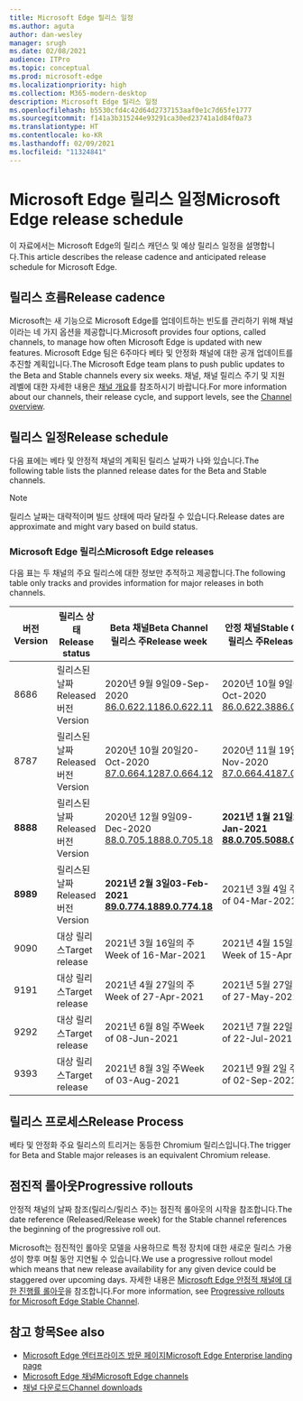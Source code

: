 ```yaml
---
title: Microsoft Edge 릴리스 일정
ms.author: aguta
author: dan-wesley
manager: srugh
ms.date: 02/08/2021
audience: ITPro
ms.topic: conceptual
ms.prod: microsoft-edge
ms.localizationpriority: high
ms.collection: M365-modern-desktop
description: Microsoft Edge 릴리스 일정
ms.openlocfilehash: b5530cfd4c42d64d2737153aaf0e1c7d65fe1777
ms.sourcegitcommit: f141a3b315244e93291ca30ed23741a1d84f0a73
ms.translationtype: HT
ms.contentlocale: ko-KR
ms.lasthandoff: 02/09/2021
ms.locfileid: "11324841"
---
```

# <span data-ttu-id="e1ac2-103">Microsoft Edge 릴리스 일정</span><span class="sxs-lookup"><span data-stu-id="e1ac2-103">Microsoft Edge release schedule</span></span>

<span data-ttu-id="e1ac2-104">이 자료에서는 Microsoft Edge의 릴리스 캐던스 및 예상 릴리스 일정을 설명합니다.</span><span class="sxs-lookup"><span data-stu-id="e1ac2-104">This article describes the release cadence and anticipated release schedule for Microsoft Edge.</span></span>

## <span data-ttu-id="e1ac2-105">릴리스 흐름</span><span class="sxs-lookup"><span data-stu-id="e1ac2-105">Release cadence</span></span>

<span data-ttu-id="e1ac2-106">Microsoft는 새 기능으로 Microsoft Edge를 업데이트하는 빈도를 관리하기 위해 채널이라는 네 가지 옵션을 제공합니다.</span><span class="sxs-lookup"><span data-stu-id="e1ac2-106">Microsoft provides four options, called channels, to manage how often Microsoft Edge is updated with new features.</span></span> <span data-ttu-id="e1ac2-107">Microsoft Edge 팀은 6주마다 베타 및 안정화 채널에 대한 공개 업데이트를 추진할 계획입니다.</span><span class="sxs-lookup"><span data-stu-id="e1ac2-107">The Microsoft Edge team plans to push public updates to the Beta and Stable channels every six weeks.</span></span> <span data-ttu-id="e1ac2-108">채널, 채널 릴리스 주기 및 지원 레벨에 대한 자세한 내용은 [채널 개요](https://docs.microsoft.com/DeployEdge/microsoft-edge-channels#channel-overview)를 참조하시기 바랍니다.</span><span class="sxs-lookup"><span data-stu-id="e1ac2-108">For more information about our channels, their release cycle, and support levels, see the [Channel overview](https://docs.microsoft.com/DeployEdge/microsoft-edge-channels#channel-overview).</span></span>

## <span data-ttu-id="e1ac2-109">릴리스 일정</span><span class="sxs-lookup"><span data-stu-id="e1ac2-109">Release schedule</span></span>

<span data-ttu-id="e1ac2-110">다음 표에는 베타 및 안정적 채널의 계획된 릴리스 날짜가 나와 있습니다.</span><span class="sxs-lookup"><span data-stu-id="e1ac2-110">The following table lists the planned release dates for the Beta and Stable channels.</span></span>

> [!NOTE]
> <span data-ttu-id="e1ac2-111">릴리스 날짜는 대략적이며 빌드 상태에 따라 달라질 수 있습니다.</span><span class="sxs-lookup"><span data-stu-id="e1ac2-111">Release dates are approximate and might vary based on build status.</span></span>

### <span data-ttu-id="e1ac2-112">Microsoft Edge 릴리스</span><span class="sxs-lookup"><span data-stu-id="e1ac2-112">Microsoft Edge releases</span></span>

<span data-ttu-id="e1ac2-113">다음 표는 두 채널의 주요 릴리스에 대한 정보만 추적하고 제공합니다.</span><span class="sxs-lookup"><span data-stu-id="e1ac2-113">The following table only tracks and provides information for major releases in both channels.</span></span>

| <span data-ttu-id="e1ac2-114">버전</span><span class="sxs-lookup"><span data-stu-id="e1ac2-114">Version</span></span> | <span data-ttu-id="e1ac2-115">릴리스 상태</span><span class="sxs-lookup"><span data-stu-id="e1ac2-115">Release status</span></span> | <span data-ttu-id="e1ac2-116">Beta 채널</span><span class="sxs-lookup"><span data-stu-id="e1ac2-116">Beta Channel</span></span><br><span data-ttu-id="e1ac2-117">릴리스 주</span><span class="sxs-lookup"><span data-stu-id="e1ac2-117">Release week</span></span> | <span data-ttu-id="e1ac2-118">안정 채널</span><span class="sxs-lookup"><span data-stu-id="e1ac2-118">Stable Channel</span></span><br><span data-ttu-id="e1ac2-119">릴리스 주</span><span class="sxs-lookup"><span data-stu-id="e1ac2-119">Release week</span></span> |
|---------|-----|------|--------|
| <span data-ttu-id="e1ac2-120">86</span><span class="sxs-lookup"><span data-stu-id="e1ac2-120">86</span></span> | <span data-ttu-id="e1ac2-121">릴리스된 날짜</span><span class="sxs-lookup"><span data-stu-id="e1ac2-121">Released</span></span><br><span data-ttu-id="e1ac2-122">버전</span><span class="sxs-lookup"><span data-stu-id="e1ac2-122">Version</span></span> | <span data-ttu-id="e1ac2-123">2020년 9월 9일</span><span class="sxs-lookup"><span data-stu-id="e1ac2-123">09-Sep-2020</span></span><br>[<span data-ttu-id="e1ac2-124">86.0.622.11</span><span class="sxs-lookup"><span data-stu-id="e1ac2-124">86.0.622.11</span></span>](https://docs.microsoft.com/DeployEdge/microsoft-edge-relnote-beta-channel#version-86062211-september-9) | <span data-ttu-id="e1ac2-125">2020년 10월 9일</span><span class="sxs-lookup"><span data-stu-id="e1ac2-125">09-Oct-2020</span></span><br>[<span data-ttu-id="e1ac2-126">86.0.622.38</span><span class="sxs-lookup"><span data-stu-id="e1ac2-126">86.0.622.38</span></span>](https://docs.microsoft.com/deployedge/microsoft-edge-relnote-stable-channel#version-86062238-october-9) |
| <span data-ttu-id="e1ac2-127">87</span><span class="sxs-lookup"><span data-stu-id="e1ac2-127">87</span></span> | <span data-ttu-id="e1ac2-128">릴리스된 날짜</span><span class="sxs-lookup"><span data-stu-id="e1ac2-128">Released</span></span><br><span data-ttu-id="e1ac2-129">버전</span><span class="sxs-lookup"><span data-stu-id="e1ac2-129">Version</span></span> | <span data-ttu-id="e1ac2-130">2020년 10월 20일</span><span class="sxs-lookup"><span data-stu-id="e1ac2-130">20-Oct-2020</span></span><br>[<span data-ttu-id="e1ac2-131">87.0.664.12</span><span class="sxs-lookup"><span data-stu-id="e1ac2-131">87.0.664.12</span></span>](https://docs.microsoft.com/deployedge/microsoft-edge-relnote-beta-channel#version-87066412--october-20) | <span data-ttu-id="e1ac2-132">2020년 11월 19일</span><span class="sxs-lookup"><span data-stu-id="e1ac2-132">19-Nov-2020</span></span><br>[<span data-ttu-id="e1ac2-133">87.0.664.41</span><span class="sxs-lookup"><span data-stu-id="e1ac2-133">87.0.664.41</span></span>](https://docs.microsoft.com/deployedge/microsoft-edge-relnote-stable-channel#version-87066441-november-19) |
| **<span data-ttu-id="e1ac2-134">88</span><span class="sxs-lookup"><span data-stu-id="e1ac2-134">88</span></span>** | <span data-ttu-id="e1ac2-135">릴리스된 날짜</span><span class="sxs-lookup"><span data-stu-id="e1ac2-135">Released</span></span><br><span data-ttu-id="e1ac2-136">버전</span><span class="sxs-lookup"><span data-stu-id="e1ac2-136">Version</span></span> | <span data-ttu-id="e1ac2-137">2020년 12월 9일</span><span class="sxs-lookup"><span data-stu-id="e1ac2-137">09-Dec-2020</span></span><br>[<span data-ttu-id="e1ac2-138">88.0.705.18</span><span class="sxs-lookup"><span data-stu-id="e1ac2-138">88.0.705.18</span></span>](https://docs.microsoft.com/deployedge/microsoft-edge-relnote-beta-channel#version-88070518-december-9) | **<span data-ttu-id="e1ac2-139">2021년 1월 21일</span><span class="sxs-lookup"><span data-stu-id="e1ac2-139">21-Jan-2021</span></span>**<br>**[<span data-ttu-id="e1ac2-140">88.0.705.50</span><span class="sxs-lookup"><span data-stu-id="e1ac2-140">88.0.705.50</span></span>](https://docs.microsoft.com/deployedge/microsoft-edge-relnote-stable-channel#version-88070550-january-21)**|
| **<span data-ttu-id="e1ac2-141">89</span><span class="sxs-lookup"><span data-stu-id="e1ac2-141">89</span></span>** | <span data-ttu-id="e1ac2-142">릴리스된 날짜</span><span class="sxs-lookup"><span data-stu-id="e1ac2-142">Released</span></span><br><span data-ttu-id="e1ac2-143">버전</span><span class="sxs-lookup"><span data-stu-id="e1ac2-143">Version</span></span> | **<span data-ttu-id="e1ac2-144">2021년 2월 3일</span><span class="sxs-lookup"><span data-stu-id="e1ac2-144">03-Feb-2021</span></span>**<br>**[<span data-ttu-id="e1ac2-145">89.0.774.18</span><span class="sxs-lookup"><span data-stu-id="e1ac2-145">89.0.774.18</span></span>](https://docs.microsoft.com/deployedge/microsoft-edge-relnote-beta-channel#version-89077418-february-3)** | <span data-ttu-id="e1ac2-146">2021년 3월 4일 주</span><span class="sxs-lookup"><span data-stu-id="e1ac2-146">Week of 04-Mar-2021</span></span> |
| <span data-ttu-id="e1ac2-147">90</span><span class="sxs-lookup"><span data-stu-id="e1ac2-147">90</span></span> | <span data-ttu-id="e1ac2-148">대상 릴리스</span><span class="sxs-lookup"><span data-stu-id="e1ac2-148">Target release</span></span> | <span data-ttu-id="e1ac2-149">2021년 3월 16일의 주</span><span class="sxs-lookup"><span data-stu-id="e1ac2-149">Week of 16-Mar-2021</span></span> | <span data-ttu-id="e1ac2-150">2021년 4월 15일의 주</span><span class="sxs-lookup"><span data-stu-id="e1ac2-150">Week of 15-Apr-2021</span></span> |
| <span data-ttu-id="e1ac2-151">91</span><span class="sxs-lookup"><span data-stu-id="e1ac2-151">91</span></span> | <span data-ttu-id="e1ac2-152">대상 릴리스</span><span class="sxs-lookup"><span data-stu-id="e1ac2-152">Target release</span></span> | <span data-ttu-id="e1ac2-153">2021년 4월 27일의 주</span><span class="sxs-lookup"><span data-stu-id="e1ac2-153">Week of 27-Apr-2021</span></span> | <span data-ttu-id="e1ac2-154">2021년 5월 27일 주</span><span class="sxs-lookup"><span data-stu-id="e1ac2-154">Week of 27-May-2021</span></span> |
| <span data-ttu-id="e1ac2-155">92</span><span class="sxs-lookup"><span data-stu-id="e1ac2-155">92</span></span> | <span data-ttu-id="e1ac2-156">대상 릴리스</span><span class="sxs-lookup"><span data-stu-id="e1ac2-156">Target release</span></span> | <span data-ttu-id="e1ac2-157">2021년 6월 8일 주</span><span class="sxs-lookup"><span data-stu-id="e1ac2-157">Week of 08-Jun-2021</span></span> | <span data-ttu-id="e1ac2-158">2021년 7월 22일 주</span><span class="sxs-lookup"><span data-stu-id="e1ac2-158">Week of 22-Jul-2021</span></span> |
| <span data-ttu-id="e1ac2-159">93</span><span class="sxs-lookup"><span data-stu-id="e1ac2-159">93</span></span> | <span data-ttu-id="e1ac2-160">대상 릴리스</span><span class="sxs-lookup"><span data-stu-id="e1ac2-160">Target release</span></span> | <span data-ttu-id="e1ac2-161">2021년 8월 3일 주</span><span class="sxs-lookup"><span data-stu-id="e1ac2-161">Week of 03-Aug-2021</span></span> | <span data-ttu-id="e1ac2-162">2021년 9월 2일 주</span><span class="sxs-lookup"><span data-stu-id="e1ac2-162">Week of 02-Sep-2021</span></span> |

## <span data-ttu-id="e1ac2-163">릴리스 프로세스</span><span class="sxs-lookup"><span data-stu-id="e1ac2-163">Release Process</span></span>

<span data-ttu-id="e1ac2-164">베타 및 안정화 주요 릴리스의 트리거는 동등한 Chromium 릴리스입니다.</span><span class="sxs-lookup"><span data-stu-id="e1ac2-164">The trigger for Beta and Stable major releases is an equivalent Chromium release.</span></span>

## <span data-ttu-id="e1ac2-165">점진적 롤아웃</span><span class="sxs-lookup"><span data-stu-id="e1ac2-165">Progressive rollouts</span></span>

<span data-ttu-id="e1ac2-166">안정적 채널의 날짜 참조(릴리스/릴리스 주)는 점진적 롤아웃의 시작을 참조합니다.</span><span class="sxs-lookup"><span data-stu-id="e1ac2-166">The date reference (Released/Release week) for the Stable channel references the beginning of the progressive roll out.</span></span>

<span data-ttu-id="e1ac2-167">Microsoft는 점진적인 롤아웃 모델을 사용하므로 특정 장치에 대한 새로운 릴리스 가용성이 향후 며칠 동안 지연될 수 있습니다.</span><span class="sxs-lookup"><span data-stu-id="e1ac2-167">We use a progressive rollout model which means that new release availability for any given device could be staggered over upcoming days.</span></span> <span data-ttu-id="e1ac2-168">자세한 내용은 [Microsoft Edge 안정적 채널에 대한 진행률 롤아웃](microsoft-edge-update-progressive-rollout.md)을 참조합니다.</span><span class="sxs-lookup"><span data-stu-id="e1ac2-168">For more information, see [Progressive rollouts for Microsoft Edge Stable Channel](microsoft-edge-update-progressive-rollout.md).</span></span>

## <span data-ttu-id="e1ac2-169">참고 항목</span><span class="sxs-lookup"><span data-stu-id="e1ac2-169">See also</span></span>

- [<span data-ttu-id="e1ac2-170">Microsoft Edge 엔터프라이즈 방문 페이지</span><span class="sxs-lookup"><span data-stu-id="e1ac2-170">Microsoft Edge Enterprise landing page</span></span>](https://aka.ms/EdgeEnterprise)
- [<span data-ttu-id="e1ac2-171">Microsoft Edge 채널</span><span class="sxs-lookup"><span data-stu-id="e1ac2-171">Microsoft Edge channels</span></span>](microsoft-edge-channels.md)
- [<span data-ttu-id="e1ac2-172">채널 다운로드</span><span class="sxs-lookup"><span data-stu-id="e1ac2-172">Channel downloads</span></span>](https://www.microsoft.com/edge/business/download)
